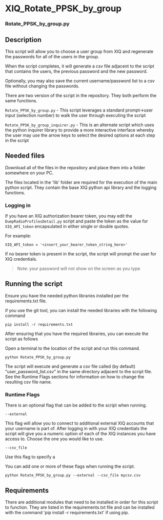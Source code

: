 # XIQ_Rotate_PPSK_by_group
### Rotate_PPSK_by_group.py
## Description
This script will allow you to choose a user group from XIQ and regenerate the passwords for all of the users in the group.

When the script completes, it will generate a csv file adjacent to the script that contains the users, the previous password and the new password.

Optionally, you may also save the current username/password list to a csv file without changing the passwords.

There are two version of the script in the repository.  They both perform the same functions.  

`Rotate_PPSK_by_group.py` - This script leverages a standard prompt->user input (selection number) to walk the user through executing the script

`Rotate_PPSK_by_group_inquirer.py` - This is an alternate script which uses the python inquirer library to provide a more interactive interface whereby 
the user may use the arrow keys to select the desired options at each step in the script

## Needed files
Download all of the files in the repository and place them into a folder somewhere on your PC.

The files located in the 'lib' folder are required for the execution of the main python script.  They contain the base XIQ python api library and the logging functions.


### Logging in

If you have an XIQ authorization bearer token, you may edit the `DumpRadioProfilesDetail.py` script and paste the token as the value for `XIQ_API_token` encapsulated in either single or double quotes.

For example:
```commandline
XIQ_API_token = '<insert_your_bearer_token_string_here>'
```

If no bearer token is present in the script, the script will prompt the user for XIQ credentials.
>Note: your password will not show on the screen as you type

## Running the script

Ensure you have the needed python libraries installed per the requirements.txt file.

if you use the git tool, you can install the needed libraries with the following command
```commandline
pip install -r requirements.txt
```

After ensuring that you have the required libraries, you can execute the script as follows

Open a terminal to the location of the script and run this command.
```
python Rotate_PPSK_by_group.py
```

The script will execute and generate a csv file called (by default) "user_password_list.csv" in the same directory adjacent to the script file.  See the Runtime Flags sections for information on how to change the resulting csv file name.

### Runtime Flags
There is an optional flag that can be added to the script when running.
```
--external
```
This flag will allow you to connect to additional external XIQ accounts that your username is part of. After logging in with your XIQ credentials the script will give you a numeric option of each of the XIQ instances you have access to. Choose the one you would like to use.
```
--csv_file
```
Use this flag to specify a 

You can add one or more of these flags when running the script.
```
python Rotate_PPSK_by_group.py --external --csv_file mycsv.csv
```
## Requirements
There are additional modules that need to be installed in order for this script to function. They are listed in the requirements.txt file and can be installed with the command 'pip install -r requirements.txt' if using pip.